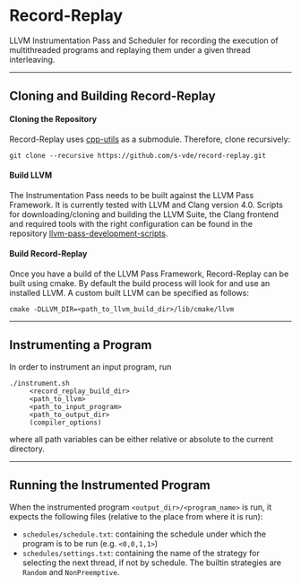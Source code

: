 # Record-Replay
LLVM Instrumentation Pass and Scheduler for recording the execution of multithreaded programs and
replaying them under a given thread interleaving.

---

## Cloning and Building Record-Replay

#### Cloning the Repository

Record-Replay uses [cpp-utils](https://github.com/s-vde/cpp-utils) as a submodule. Therefore, clone recursively:

```
git clone --recursive https://github.com/s-vde/record-replay.git
```

#### Build LLVM
The Instrumentation Pass needs to be built against the LLVM Pass Framework.
It is currently tested with LLVM and Clang version 4.0.
Scripts for downloading/cloning and building the LLVM Suite, the Clang frontend
and required tools with the right configuration can be found in the repository
[llvm-pass-development-scripts](https://github.com/s-vde/llvm-pass-development-scripts).

#### Build Record-Replay

Once you have a build of the LLVM Pass Framework, Record-Replay can be built using cmake. By default the build process will look for and use an installed LLVM. A custom built LLVM can be specified as follows:

```
cmake -DLLVM_DIR=<path_to_llvm_build_dir>/lib/cmake/llvm 
```

---

## Instrumenting a Program
In order to instrument an input program, run

```
./instrument.sh
     <record_replay_build_dir>
     <path_to_llvm> 
     <path_to_input_program>
     <path_to_output_dir>
     (compiler_options)
```
where all path variables can be either relative or absolute to the current directory.

---

## Running the Instrumented Program
When the instrumented program `<output_dir>/<program_name>` is run, it expects the following files (relative to the place from where it is run):
- `schedules/schedule.txt`: containing the schedule under which the program is to be run (e.g. `<0,0,1,1>`)
- `schedules/settings.txt`: containing the name of the strategy for selecting the next thread, if not by schedule. The builtin strategies are `Random` and `NonPreemptive`.
